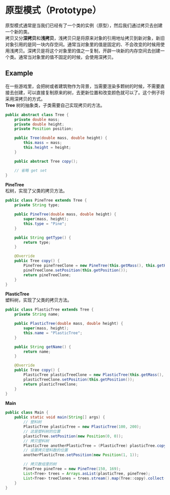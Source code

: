 # 原型模式（Prototype）
原型模式通常是当我们已经有了一个类的实例（原型），然后我们通过拷贝去创建一个新的类。  
拷贝又分**深拷贝**和**浅拷贝**，浅拷贝只是将原来对象的引用地址拷贝到新对象，新旧对象引用的是同一块内存空间。通常当对象里的值是固定的、不会改变的时候用使用浅拷贝。深拷贝是将这个对象里的值之一复制，开辟一块新的内存空间去创建一个类。通常当对象里的值不固定的时候，会使用深拷贝。
## Example
在一些游戏里，会把树或者建筑物作为背景，当需要渲染多颗树的时候，不需要直接去创建，可以直接复制原来的树，去更新位置和改变颜色就可以了。这个例子将采用深拷贝的方式。  
**Tree**
树的抽象类，子类需要自己实现拷贝的方法。
```java
public abstract class Tree {
    private double mass;
    private double height;
    private Position position;

    public Tree(double mass, double height) {
        this.mass = mass;
        this.height = height;
    }

    public abstract Tree copy();

    // 省略 get set
}
```
**PineTree**  
松树，实现了父类的拷贝方法。
```java
public class PineTree extends Tree {
    private String type;

    public PineTree(double mass, double height) {
        super(mass, height);
        this.type = "Pine";
    }

    public String getType() {
        return type;
    }

    @Override
    public Tree copy() {
        PineTree pineTreeClone = new PineTree(this.getMass(), this.getHeight());
        pineTreeClone.setPosition(this.getPosition());
        return pineTreeClone;
    }
}
```
**PlasticTree**  
塑料树，实现了父类的拷贝方法。
```java
public class PlasticTree extends Tree {
    private String name;

    public PlasticTree(double mass, double height) {
        super(mass, height);
        this.name = "PlasticTree";
    }

    public String getName() {
        return name;
    }

    @Override
    public Tree copy() {
        PlasticTree plasticTreeClone = new PlasticTree(this.getMass(), this.getHeight());
        plasticTreeClone.setPosition(this.getPosition());
        return plasticTreeClone;
    }
}
```
**Main**
```java
public class Main {
    public static void main(String[] args) {
        // 塑料树
        PlasticTree plasticTree = new PlasticTree(100, 200);
        // 这是塑料树的位置
        plasticTree.setPosition(new Position(0, 0));
        // 拷贝塑料树
        PlasticTree anotherPlasticTree = (PlasticTree) plasticTree.copy();
        // 设置拷贝塑料数的位置
        anotherPlasticTree.setPosition(new Position(1, 1));

        // 拷贝数组里的树
        PineTree pineTree = new PineTree(150, 169);
        List<Tree> trees = Arrays.asList(plasticTree, pineTree);
        List<Tree> treeClones = trees.stream().map(Tree::copy).collect(toList());
    }
}
```